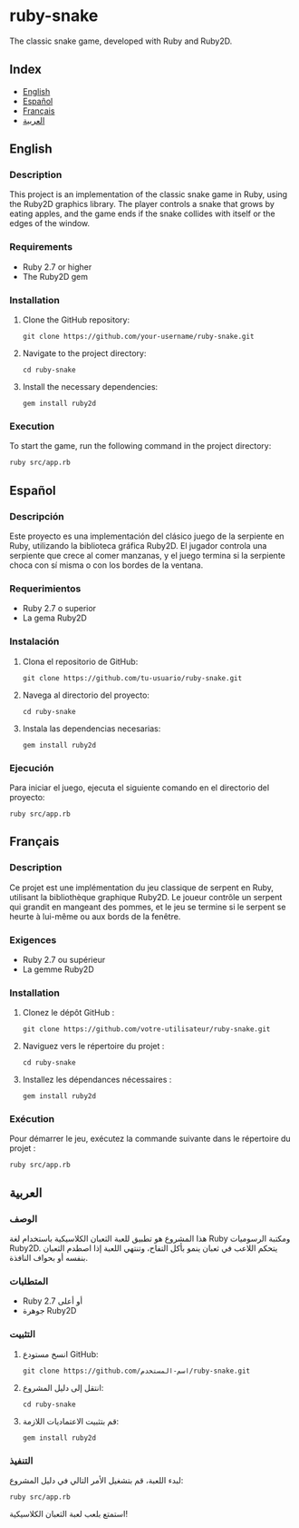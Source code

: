 # ruby-snake
The classic snake game, developed with Ruby and Ruby2D.

## Index
- [English](#english)
- [Español](#español)
- [Français](#français)
- [العربية](#العربية)

## English
### Description
This project is an implementation of the classic snake game in Ruby, using the Ruby2D graphics library. The player controls a snake that grows by eating apples, and the game ends if the snake collides with itself or the edges of the window.

### Requirements
- Ruby 2.7 or higher
- The Ruby2D gem

### Installation
1. Clone the GitHub repository:
   ```
   git clone https://github.com/your-username/ruby-snake.git
   ```
2. Navigate to the project directory:
   ```
   cd ruby-snake
   ```
3. Install the necessary dependencies:
   ```
   gem install ruby2d
   ```

### Execution
To start the game, run the following command in the project directory:
```
ruby src/app.rb
```

## Español
### Descripción
Este proyecto es una implementación del clásico juego de la serpiente en Ruby, utilizando la biblioteca gráfica Ruby2D. El jugador controla una serpiente que crece al comer manzanas, y el juego termina si la serpiente choca con sí misma o con los bordes de la ventana.

### Requerimientos
- Ruby 2.7 o superior
- La gema Ruby2D

### Instalación
1. Clona el repositorio de GitHub:
   ```
   git clone https://github.com/tu-usuario/ruby-snake.git
   ```
2. Navega al directorio del proyecto:
   ```
   cd ruby-snake
   ```
3. Instala las dependencias necesarias:
   ```
   gem install ruby2d
   ```

### Ejecución
Para iniciar el juego, ejecuta el siguiente comando en el directorio del proyecto:
```
ruby src/app.rb
```

## Français
### Description
Ce projet est une implémentation du jeu classique de serpent en Ruby, utilisant la bibliothèque graphique Ruby2D. Le joueur contrôle un serpent qui grandit en mangeant des pommes, et le jeu se termine si le serpent se heurte à lui-même ou aux bords de la fenêtre.

### Exigences
- Ruby 2.7 ou supérieur
- La gemme Ruby2D

### Installation
1. Clonez le dépôt GitHub :
   ```
   git clone https://github.com/votre-utilisateur/ruby-snake.git
   ```
2. Naviguez vers le répertoire du projet :
   ```
   cd ruby-snake
   ```
3. Installez les dépendances nécessaires :
   ```
   gem install ruby2d
   ```

### Exécution
Pour démarrer le jeu, exécutez la commande suivante dans le répertoire du projet :
```
ruby src/app.rb
```

## العربية
### الوصف
هذا المشروع هو تطبيق للعبة الثعبان الكلاسيكية باستخدام لغة Ruby ومكتبة الرسوميات Ruby2D. يتحكم اللاعب في ثعبان ينمو بأكل التفاح، وتنتهي اللعبة إذا اصطدم الثعبان بنفسه أو بحواف النافذة.

### المتطلبات
- Ruby 2.7 أو أعلى
- جوهرة Ruby2D

### التثبيت
1. انسخ مستودع GitHub:
   ```
   git clone https://github.com/اسم-المستخدم/ruby-snake.git
   ```
2. انتقل إلى دليل المشروع:
   ```
   cd ruby-snake
   ```
3. قم بتثبيت الاعتماديات اللازمة:
   ```
   gem install ruby2d
   ```

### التنفيذ
لبدء اللعبة، قم بتشغيل الأمر التالي في دليل المشروع:
```
ruby src/app.rb
```

استمتع بلعب لعبة الثعبان الكلاسيكية!